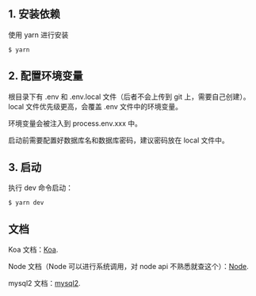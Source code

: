 ## 1. 安装依赖

使用 yarn 进行安装

```shell
$ yarn
```

## 2. 配置环境变量

根目录下有 .env 和 .env.local 文件（后者不会上传到 git 上，需要自己创建）。local 文件优先级更高，会覆盖 .env 文件中的环境变量。

环境变量会被注入到 process.env.xxx 中。

启动前需要配置好数据库名和数据库密码，建议密码放在 local 文件中。

## 3. 启动

执行 dev 命令启动：

```shell
$ yarn dev
```

## 文档

Koa 文档：[Koa](https://koa.bootcss.com/).

Node 文档（Node 可以进行系统调用，对 node api 不熟悉就查这个）：[Node](https://nodejs.org/docs/latest/api/).

mysql2 文档：[mysql2](https://www.npmjs.com/package/mysql2).